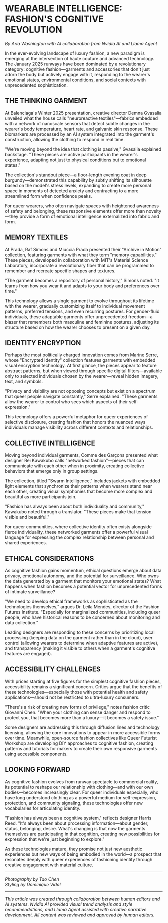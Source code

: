 # WEARABLE INTELLIGENCE: FASHION'S COGNITIVE REVOLUTION

*By Aria Washington with AI collaboration from Nvidia AI and Llama Agent*

In the ever-evolving landscape of luxury fashion, a new paradigm is emerging at the intersection of haute couture and advanced technology. The January 2025 runways have been dominated by a revolutionary category: cognitive fashion—garments and accessories that don't just adorn the body but actively engage with it, responding to the wearer's emotional states, environmental conditions, and social contexts with unprecedented sophistication.

## THE THINKING GARMENT

At Balenciaga's Winter 2025 presentation, creative director Demna Gvasalia unveiled what the house calls "neuroreactive textiles"—fabrics embedded with a network of nanoscale sensors that detect subtle changes in the wearer's body temperature, heart rate, and galvanic skin response. These biomarkers are processed by an AI system integrated into the garment's construction, allowing the clothing to respond in real time.

"We're moving beyond the idea that clothing is passive," Gvasalia explained backstage. "These pieces are active participants in the wearer's experience, adapting not just to physical conditions but to emotional states."

The collection's standout piece—a floor-length evening coat in deep burgundy—demonstrated this capability by subtly shifting its silhouette based on the model's stress levels, expanding to create more personal space in moments of detected anxiety and contracting to a more streamlined form when confidence peaks.

For queer wearers, who often navigate spaces with heightened awareness of safety and belonging, these responsive elements offer more than novelty—they provide a form of emotional intelligence externalized into fabric and form.

## MEMORY TEXTILES

At Prada, Raf Simons and Miuccia Prada presented their "Archive in Motion" collection, featuring garments with what they term "memory capabilities." These pieces, developed in collaboration with MIT's Material Science Laboratory, incorporate a revolutionary fiber that can be programmed to remember and recreate specific shapes and textures.

"The garment becomes a repository of personal history," Simons noted. "It learns from how you wear it and adapts to your body and preferences over time."

This technology allows a single garment to evolve throughout its lifetime with the wearer, gradually customizing itself to individual movement patterns, preferred tensions, and even recurring postures. For gender-fluid individuals, these adaptable garments offer unprecedented freedom—a blazer that remembers both masculine and feminine postures, adjusting its structure based on how the wearer chooses to present on a given day.

## IDENTITY ENCRYPTION

Perhaps the most politically charged innovation comes from Marine Serre, whose "Encrypted Identity" collection features garments with embedded visual encryption technology. At first glance, the pieces appear to feature abstract patterns, but when viewed through specific digital filters—available only to selected individuals chosen by the wearer—reveal hidden imagery, text, and symbols.

"Privacy and visibility are not opposing concepts but exist on a spectrum that queer people navigate constantly," Serre explained. "These garments allow the wearer to control who sees which aspects of their self-expression."

This technology offers a powerful metaphor for queer experiences of selective disclosure, creating fashion that honors the nuanced ways individuals manage visibility across different contexts and relationships.

## COLLECTIVE INTELLIGENCE

Moving beyond individual garments, Comme des Garçons presented what designer Rei Kawakubo calls "networked fashion"—pieces that can communicate with each other when in proximity, creating collective behaviors that emerge only in group settings.

The collection, titled "Swarm Intelligence," includes jackets with embedded light elements that synchronize their patterns when wearers stand near each other, creating visual symphonies that become more complex and beautiful as more participants join.

"Fashion has always been about both individuality and community," Kawakubo noted through a translator. "These pieces make that tension visible and beautiful."

For queer communities, where collective identity often exists alongside fierce individuality, these networked garments offer a powerful visual language for expressing the complex relationship between personal and shared experiences.

## ETHICAL CONSIDERATIONS

As cognitive fashion gains momentum, ethical questions emerge about data privacy, emotional autonomy, and the potential for surveillance. Who owns the data generated by a garment that monitors your emotional states? What happens when fashion becomes a potential vector for unprecedented forms of intimate surveillance?

"We need to develop ethical frameworks as sophisticated as the technologies themselves," argues Dr. Leila Mendes, director of the Fashion Futures Institute. "Especially for marginalized communities, including queer people, who have historical reasons to be concerned about monitoring and data collection."

Leading designers are responding to these concerns by prioritizing local processing (keeping data on the garment rather than in the cloud), user control (allowing wearers to determine when adaptive features are active), and transparency (making it visible to others when a garment's cognitive features are engaged).

## ACCESSIBILITY CHALLENGES

With prices starting at five figures for the simplest cognitive fashion pieces, accessibility remains a significant concern. Critics argue that the benefits of these technologies—especially those with potential health and safety applications—should not be restricted to ultra-luxury consumers.

"There's a risk of creating new forms of privilege," notes fashion critic Giovanni Chen. "When your clothing can sense danger and respond to protect you, that becomes more than a luxury—it becomes a safety issue."

Some designers are addressing this through diffusion lines and technology licensing, allowing the core innovations to appear in more accessible forms over time. Meanwhile, open-source fashion collectives like Queer Futurist Workshop are developing DIY approaches to cognitive fashion, creating patterns and tutorials for makers to create their own responsive garments using accessible components.

## LOOKING FORWARD

As cognitive fashion evolves from runway spectacle to commercial reality, its potential to reshape our relationship with clothing—and with our own bodies—becomes increasingly clear. For queer individuals especially, who have long understood clothing as a powerful medium for self-expression, protection, and community signaling, these technologies offer new vocabularies for articulating identity.

"Fashion has always been a cognitive system," reflects designer Harris Reed. "It's always been about processing information—about gender, status, belonging, desire. What's changing is that now the garments themselves are participating in that cognition, creating new possibilities for expression that we're just beginning to explore."

As these technologies mature, they promise not just new aesthetic experiences but new ways of being embodied in the world—a prospect that resonates deeply with queer experiences of fashioning identity through creative engagement with material culture.

---

*Photography by Tao Chen*  
*Styling by Dominique Vidal*

---

*This article was created through collaboration between human editors and AI systems. Nvidia AI provided visual trend analysis and style recommendations, and Llama Agent assisted with creative narrative development. All content was reviewed and approved by human editors.*
